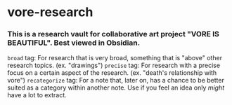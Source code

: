 # vore-research
### This is a research vault for collaborative art project "VORE IS BEAUTIFUL". Best viewed in Obsidian.

`broad` tag: For research that is very broad, something that is "above" other research topics. (ex. "drawings")
`precise` tag: For research with a precise focus on a certain aspect of the research. (ex. "death's relationship with vore")
`recategorize` tag: For a note that, later on, has a chance to be better suited as a category within another note. Use if you feel an idea only *might* have a lot to extract.
